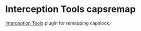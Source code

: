 # Interception Tools capsremap
[Interception Tools](https://github.com/MEhrn00/interception-tools) plugin for remapping capslock.
